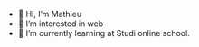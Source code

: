 - 👋 Hi, I’m Mathieu
- 👀 I’m interested in web 
- 🌱 I’m currently learning at Studi online school.



<!---
MathieuGYTB/MathieuGYTB is a ✨ special ✨ repository because its `README.md` (this file) appears on your GitHub profile.
You can click the Preview link to take a look at your changes.
--->
